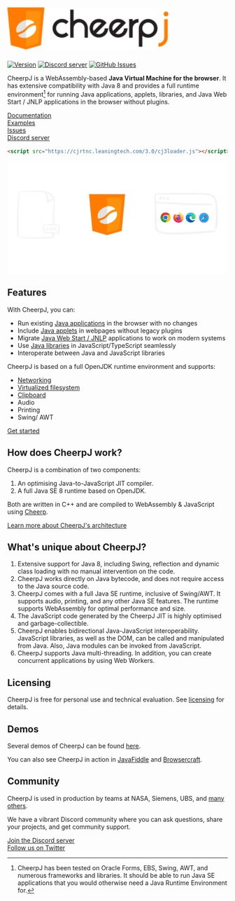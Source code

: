 <h1><img src="assets/logotype.svg" alt="CheerpJ" height="96"></h1>

[![Version](https://img.shields.io/badge/version-3.0-orange)](https://labs.leaningtech.com/cheerpj3)
[![Discord server](https://img.shields.io/discord/988743885121548329?color=%237289DA&logo=discord&logoColor=ffffff)](https://discord.leaningtech.com)
[![GitHub Issues](https://img.shields.io/github/issues/leaningtech/cheerpj-meta.svg)](https://github.com/leaningtech/cheerpj-meta/issues)

CheerpJ is a WebAssembly-based **Java Virtual Machine for the browser**. It
has extensive compatibility with Java 8 and provides a full runtime
environment[^compat] for running Java applications, applets, libraries, and
Java Web Start / JNLP applications in the browser without plugins.

[Documentation](https://labs.leaningtech.com/cheerpj)  
[Examples](examples)  
[Issues](https://github.com/leaningtech/cheerpj-meta/issues)  
[Discord server](https://discord.leaningtech.com)  

```html
<script src="https://cjrtnc.leaningtech.com/3.0/cj3loader.js"></script>
```

![](assets/explanation-diagram.webp)

## Features

With CheerpJ, you can:

- Run existing [Java applications] in the browser with no changes
- Include [Java applets] in webpages without legacy plugins
- Migrate [Java Web Start / JNLP] applications to work on modern systems
- Use [Java libraries] in JavaScript/TypeScript seamlessly
- Interoperate between Java and JavaScript libraries

CheerpJ is based on a full OpenJDK runtime environment and supports:

- [Networking]
- [Virtualized filesystem]
- [Clipboard]
- Audio
- Printing
- Swing/ AWT

[Get started](https://labs.leaningtech.com/cheerpj3/getting-started)  

## How does CheerpJ work?

CheerpJ is a combination of two components:

1. An optimising Java-to-JavaScript JIT compiler.
2. A full Java SE 8 runtime based on OpenJDK.

Both are written in C++ and are compiled to WebAssembly & JavaScript using [Cheerp](https://labs.leaningtech.com/cheerp).

[Learn more about CheerpJ's architecture](https://labs.leaningtech.com/cheerpj3/explanation/architecture)

## What's unique about CheerpJ?

1. Extensive support for Java 8, including Swing, reflection and dynamic class loading with no manual intervention on the code.
2. CheerpJ works directly on Java bytecode, and does not require access to the Java source code.
3. CheerpJ comes with a full Java SE runtime, inclusive of Swing/AWT. It supports audio, printing, and any other Java SE features. The runtime supports WebAssembly for optimal performance and size.
4. The JavaScript code generated by the CheerpJ JIT is highly optimised and garbage-collectible.
5. CheerpJ enables bidirectional Java-JavaScript interoperability. JavaScript libraries, as well as the DOM, can be called and manipulated from Java. Also, Java modules can be invoked from JavaScript.
6. CheerpJ supports Java multi-threading. In addition, you can create concurrent applications by using Web Workers.

## Licensing

CheerpJ is free for personal use and technical evaluation. See [licensing](https://labs.leaningtech.com/cheerpj3/licensing) for details.

## Demos

Several demos of CheerpJ can be found [here](https://leaningtech.com/demo/).

You can also see CheerpJ in action in [JavaFiddle](https://javafiddle.leaningtech.com/) and [Browsercraft](https://browsercraft.cheerpj.com/).

## Community

CheerpJ is used in production by teams at NASA, Siemens, UBS, and [many others](https://leaningtech.com/case-studies/).

We have a vibrant Discord community where you can ask questions, share your projects, and get community support.

[Join the Discord server](https://discord.leaningtech.com)  
[Follow us on Twitter](https://twitter.com/leaningtech)  

[^compat]: CheerpJ has been tested on Oracle Forms, EBS, Swing, AWT, and numerous frameworks and libraries. It should be able to run Java SE applications that you would otherwise need a Java Runtime Environment for.


[Java applications]: https://labs.leaningtech.com/cheerpj3/getting-started/Java-app
[Java applets]: https://labs.leaningtech.com/cheerpj3/getting-started/Java-applet
[Java Web Start / JNLP]: https://labs.leaningtech.com/cheerpj3/getting-started/JNLP
[Java libraries]: https://labs.leaningtech.com/cheerpj3/getting-started/Java-library
[Networking]: https://labs.leaningtech.com/cheerpj3/guides/Networking
[Virtualized filesystem]: https://labs.leaningtech.com/cheerpj3/guides/File-System-support
[Clipboard]: https://labs.leaningtech.com/cheerpj3/reference/cheerpjInit#clipboardmode
